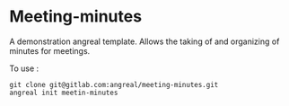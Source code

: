 # Meeting-minutes


A demonstration angreal template. Allows the taking of and organizing of minutes for meetings.


To use :


```
git clone git@gitlab.com:angreal/meeting-minutes.git
angreal init meetin-minutes
```
